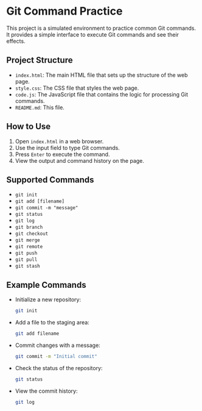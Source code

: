 # Git Command Practice

This project is a simulated environment to practice common Git commands. It provides a simple interface to execute Git commands and see their effects.

## Project Structure

- `index.html`: The main HTML file that sets up the structure of the web page.
- `style.css`: The CSS file that styles the web page.
- `code.js`: The JavaScript file that contains the logic for processing Git commands.
- `README.md`: This file.

## How to Use

1. Open `index.html` in a web browser.
2. Use the input field to type Git commands.
3. Press `Enter` to execute the command.
4. View the output and command history on the page.

## Supported Commands

- `git init`
- `git add [filename]`
- `git commit -m "message"`
- `git status`
- `git log`
- `git branch`
- `git checkout`
- `git merge`
- `git remote`
- `git push`
- `git pull`
- `git stash`

## Example Commands

- Initialize a new repository:
  ```sh
  git init

- Add a file to the staging area:
  ```sh
  git add filename

- Commit changes with a message:
  ```sh
  git commit -m "Initial commit"

- Check the status of the repository:
  ```sh
  git status

- View the commit history:
  ```sh
  git log